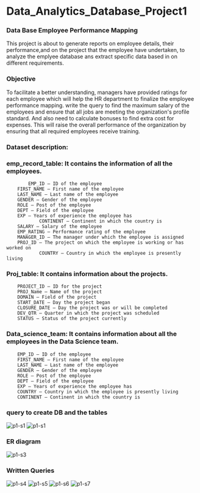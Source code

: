 # Data_Analytics_Database_Project1
### Data Base Employee Performance Mapping
This project is about to generate reports on employee details, their performance,and on the project that the employee have undertaken, to analyze the emplyee database ans extract specific data based in on different requirements.

### Objective
To facilitate a better understanding, managers have provided ratings for each employee which will help the HR department to finalize the employee performance mapping. write the query to find the maximum salary 
of the employees and ensure that all jobs are meeting the organization's profile standard. And also need to calculate bonuses to find extra cost for expenses. 
This will raise the overall performance of the organization by ensuring that all required employees receive training.

### Dataset description:
 
### emp_record_table: It contains the information of all the employees.
	        EMP_ID – ID of the employee
		FIRST_NAME – First name of the employee
		LAST_NAME – Last name of the employee
		GENDER – Gender of the employee
		ROLE – Post of the employee
		DEPT – Field of the employee
		EXP – Years of experience the employee has
                CONTINENT – Continent in which the country is
		SALARY – Salary of the employee
		EMP_RATING – Performance rating of the employee
		MANAGER_ID – The manager under which the employee is assigned
		PROJ_ID – The project on which the employee is working or has worked on
                COUNTRY – Country in which the employee is presently living

 
### Proj_table: It contains information about the projects.
		PROJECT_ID – ID for the project
		PROJ_Name – Name of the project
		DOMAIN – Field of the project
		START_DATE – Day the project began
		CLOSURE_DATE – Day the project was or will be completed
		DEV_QTR – Quarter in which the project was scheduled
		STATUS – Status of the project currently
 
### Data_science_team: It contains information about all the employees in the Data Science team.
		EMP_ID – ID of the employee
		FIRST_NAME – First name of the employee
		LAST_NAME – Last name of the employee
		GENDER – Gender of the employee
		ROLE – Post of the employee
		DEPT – Field of the employee
		EXP – Years of experience the employee has
		COUNTRY – Country in which the employee is presently living
		CONTINENT – Continent in which the country is

### query to create DB and the tables

![p1-s1](https://github.com/user-attachments/assets/c13e7fee-e8ea-4920-9a79-73b29408df1a)
![p1-s1](https://github.com/user-attachments/assets/510f9349-70b8-4718-8bd4-c724cfbb82cd)

### ER diagram

![p1-s3](https://github.com/user-attachments/assets/b6ac8658-66a8-4830-9d22-7f6e40bcedff)

### Written Queries

![p1-s4](https://github.com/user-attachments/assets/bb216b16-1bf8-43b4-b4bd-7fc67f0a197b)
![p1-s5](https://github.com/user-attachments/assets/26fea0ec-9821-4555-9b43-5c5a90bec791)
![p1-s6](https://github.com/user-attachments/assets/1980f132-0ce3-43c0-9c11-49cd1f08c5b2)
![p1-s7](https://github.com/user-attachments/assets/c8e744ac-e23e-496b-ba1f-6f8c7cd8de8b)
